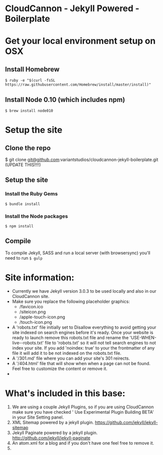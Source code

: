 # CloudCannon - Jekyll Powered - Boilerplate

# Get your local environment setup on OSX

## Install Homebrew

`$ ruby -e "$(curl -fsSL https://raw.githubusercontent.com/Homebrew/install/master/install)"`

## Install Node 0.10 (which includes npm)

`$ brew install node010`

# Setup the site

## Clone the repo

$ git clone git@github.com:variantstudios/cloudcannon-jekyll-boilerplate.git (UPDATE THIS!!!!)

## Setup the site

### Install the Ruby Gems
`$ bundle install`

### Install the Node packages
`$ npm install`

## Compile

To compile Jekyll, SASS and run a local server (with browsersync) you'll need to run `$ gulp`

# Site information:
- Currently we have Jekyll version 3.0.3 to be used locally and also in our CloudCannon site.
- Make sure you replace the following placeholder graphics:
    - /favicon.ico
    - /siteicon.png
    - /apple-touch-icon.png
    - /touch-icon.png
 - A 'robots.txt' file initially set to Disallow everything to avoid getting your site indexed on search engines before it's ready. Once your website is ready to launch remove this robots.txt file and rename the 'USE-WHEN-live--robots.txt' file to 'robots.txt' so it will not tell search engines to not index your site. If you add 'noindex: true' to your the frontmatter of any file it will add it to be not indexed on the robots.txt file.
 - A '/301.md' file where you can add your site's 301 reirects.
 - A '/404.html' file that will show when when a page can not be found. Feel free to customize the content or remove it.
 -

# What's included in this base:
1. We are using a couple Jekyll Plugins, so if you are using CloudCannon make sure you have checked ' Use Experimental Plugin Building BETA' in your Site Setting panel.
1. XML Sitemap powered by a jekyll plugin. https://github.com/jekyll/jekyll-sitemap
2. Jekyll Paginate powered by a jekyll plugin. http://github.com/jekyll/jekyll-paginate
3. An atom.xml for a blog and if you don't have one feel free to remove it.
4.
